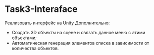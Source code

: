 # Task3-Interaface
Реализовать интерфейс на Unity
Дополнительно:
- Создать 3D объекты на сцене и связать данное меню с этими объектами;
- Автоматическая генерация элементов списка в зависимости от количества объектов.
